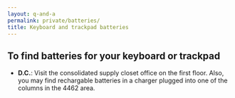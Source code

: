 ```yaml
---
layout: q-and-a
permalink: private/batteries/
title: Keyboard and trackpad batteries
---
```


## To find batteries for your keyboard or trackpad

* **D.C.**: Visit the consolidated supply closet office on the first floor.
  Also, you may find rechargable batteries in a charger plugged into one of
  the columns in the 4462 area.
